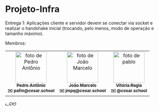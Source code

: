 # Projeto-Infra
Entrega 1: Aplicações cliente e servidor devem se conectar via socket e realizar o handshake inicial (trocando, pelo menos, modo de operação e tamanho máximo).

Membros:
<table>
  <tr>
    <td align="center">
      <a href="https://github.com/lovepxdro">
        <img src="https://avatars.githubusercontent.com/lovepxdro" width="100px;" alt="foto de Pedro Antônio"/>
        <br>
        <sub><b>Pedro Antônio</b></sub>
      </a>
      <br>
      <sub><b>✉️ pafm@cesar.school</b></sub>
    </td>
    <td align="center">
      <a href="https://github.com/the-lazy-programmer">
        <img src="https://avatars.githubusercontent.com/the-lazy-programmer" width="100px;" alt="foto de João Marcelo"/>
        <br>
        <sub><b>João Marcelo</b></sub>
      </a>
      <br>
      <sub><b>✉️ jmpq@cesar.school</b></sub>
    </td>
    <td align="center">
      <a href="https://github.com/vitoriaregia21">
        <img src="https://avatars.githubusercontent.com/vitoriaregia21z" width="100px;" alt="foto de pablo"/>
        <br>
        <sub><b>Vitória Regia</b></sub>
      </a>
      <br>
      <sub><b>✉️ @cesar.school</b></sub>
    </td>
  </tr>
</table>

ᓚᘏᗢ
